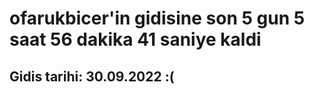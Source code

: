 # ofarukbicer'in gidisine son 5 gun 5 saat 56 dakika 41 saniye kaldi

## Gidis tarihi: 30.09.2022 :(